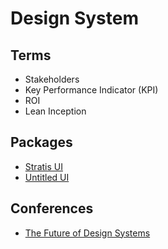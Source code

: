 # Design System

<!--
https://www.invisionapp.com/inside-design/guide-to-design-systems/
https://medium.com/the-year-of-the-looking-glass/a-matter-of-principle-4f5e6ad076bb
https://principles.design/
https://webflow.com/blog/web-design-inspiration
https://www.shopify.com/blog/competitive-analysis
https://mobbin.design/
https://www.fastcompany.com/3008207/steal-picasso-how-outside-inspiration-can-fuel-true-innovation
https://medium.com/quintoandar-design/design-critique-4-passos-para-come%C3%A7ar-ceca21428cdd
https://uxdesign.cc/dont-take-design-critique-as-an-insult-6cf187ca6308
https://www.youtube.com/watch?v=guXNEcwg6os&feature=emb_logo
https://design.google/library/designers-guide-accessibility-research/
https://atomicdesign.bradfrost.com/chapter-5/
https://storybook.js.org/tutorials/design-systems-for-developers/react/en/document/
https://material.io/design/
https://polaris.shopify.com/
https://www.carbondesignsystem.com/
https://atlassian.design
https://www.caroli.org/inception-o-que-quem-onde-quando-como/
https://uxdesign.cc/workshop-how-to-prioritize-your-design-system-components-744aa99f07d7
https://www.youtube.com/watch?v=0YL0xoSmyZI
https://www.nngroup.com/articles/why-you-only-need-to-test-with-5-users/
https://www.youtube.com/watch?v=2pBlLUE49hI
-->

## Terms

- Stakeholders
- Key Performance Indicator (KPI)
- ROI
- Lean Inception

## Packages

- [Stratis UI](https://stratisui.com)
- [Untitled UI](https://untitledui.com)

## Conferences

- [The Future of Design Systems](https://intodesignsystems.com/)
